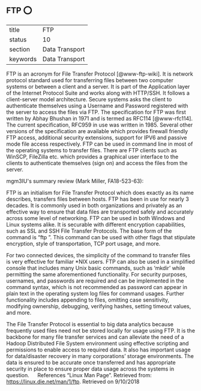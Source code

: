 ## FTP :o:


|          |                |
| -------- | -------------- |
| title    | FTP            | 
| status   | 10             |
| section  | Data Transport |
| keywords | Data Transport |



FTP is an acronym for File Transfer Protocol [@www-ftp-wiki]. It
is network protocol standard used for transferring files between two
computer systems or between a client and a server. It is part of the
Application layer of the Internet Protocol Suite and works along with
HTTP/SSH. It follows a client-server model architecture. Secure
systems asks the client to authenticate themselves using a Username
and Password registered with the server to access the files via
FTP. The specification for FTP was first written by Abhay Bhushan in
1971 and is termed as RFC114 [@www-rfc114]. The current
specification, RFC959 in use was written in 1985. Several other
versions of the specification are available which provides firewall
friendly FTP access, additional security extensions, support for IPV6
and passive mode file access respectively. FTP can be used in command
line in most of the operating systems to transfer files. There are FTP
clients such as WinSCP, FileZilla etc. which provides a graphical user
interface to the clients to authenticate themselves (sign on) and
access the files from the server.


     



mgm3IU's summary review (Mark Miller, FA18-523-63):

FTP is an initialism for File Transfer Protocol which does exactly as its name describes, transfers files between hosts. FTP has been in use for nearly 3 decades. It is commonly used in both organizations and privately as an effective way to ensure that data files are transported safely and accurately across some level of networking. FTP can be used in both Windows and Linux systems alike. It is securable with different encryption capabilities, such as SSL and SSH File Transfer Protocols. The base form of the command is “ftp <source file> <destination directory>”. This command can be used with other flags that stipulate encryption, style of transportation, TCP port usage, and more.

For two connected devices, the simplicity of the command to transfer files is very effective for familiar *NIX users. FTP can also be used in a simplified console that includes many Unix basic commands, such as ‘mkdir’ while permitting the same aforementioned functionality. For security purposes, usernames, and passwords are required and can be implemented in the command syntax, which is not recommended as password can appear in plain text in the operating system log files for command usages. Further functionality includes appending to files, omitting case sensitivity, modifying ownership, debugging, verifying hashes, setting timeout values, and more.

The File Transfer Protocol is essential to big data analytics because frequently used files need not be stored locally for usage using FTP. It is the backbone for many file transfer services and can alleviate the need of a Hadoop Distributed File System environment using effective scripting and permissions to enable access to required data. It also has important usage for data/disaster recovery in many corporations’ storage environments. The data is ensured to be accurate once transferred and has appropriate security in place to ensure proper data usage across the systems in question. 
 
References
“Linux Man Page”. Retrieved from: https://linux.die.net/man/1/ftp. Retrieved on 9/10/2018
